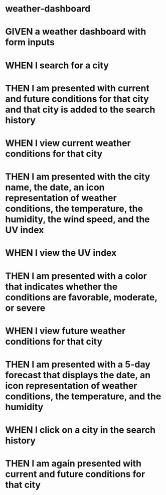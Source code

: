 # weather-dashboard
# GIVEN a weather dashboard with form inputs
# WHEN I search for a city
# THEN I am presented with current and future conditions for that city and that city is added to the search history
# WHEN I view current weather conditions for that city
# THEN I am presented with the city name, the date, an icon representation of weather conditions, the temperature, the humidity, the wind speed, and the UV index
# WHEN I view the UV index
# THEN I am presented with a color that indicates whether the conditions are favorable, moderate, or severe
# WHEN I view future weather conditions for that city
# THEN I am presented with a 5-day forecast that displays the date, an icon representation of weather conditions, the temperature, and the humidity
# WHEN I click on a city in the search history
# THEN I am again presented with current and future conditions for that city 